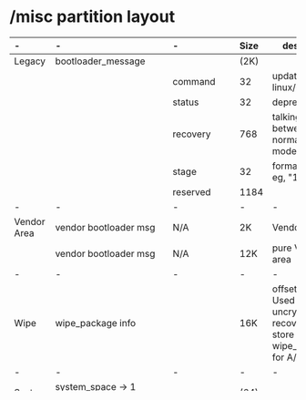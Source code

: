 # /misc partition layout

| - | - | - | Size |  description | Offset |
| :---- | :------ | :---- | :---- | ----- | ----- |
| Legacy      | bootloader_message |   | (2K) |   | --> 0 |
| | |command | 32 |updated by linux/bootloader | |
| | |status | 32 |deprecated | |
| | |recovery |768 |talking channel between normal/recovery modes | |
| |                                              |stage | 32 |format "#/#", eg, "1/3" | |
| | |reserved | 1184| | |
| - | - |- | - | - |  |
| Vendor Area | vendor bootloader msg | N/A | 2K | Vendor Area                                                  | -->2KB                                           |
|             | vendor bootloader msg | N/A | 12K | pure Vendor area                                             | -->4KB                                       |
| -           | - | - | - | - |  |
| Wipe        | wipe_package info                            | | 16K | offset 16KB, Used by uncrypt and recovery to store wipe_package for A/B devices | -->16KB |
| -           | -                                            | - | - | - |  |
| System      | system_space -> 1<br>misc_virtual_ab_message | | (64) | | -->32KB |
| |  | version | 1 | |  |
| |  | magic | 4 | | |
| |  | merge_status | 1 | | |
| |  | source_slot | 1 | | |
| |  | reserved | 57 | | |
| |  |  | | | |
| |  |  |  | | |

### vendor area implementation example from Google: 


#### bootctrl.default.so (link libboot_control.a)貌似没人用


使用legacy_boot_control.cpp, 把libboot_control.a的实现的类android::bootable::BootControl包装进去



### android.hardware.boot@1.1-impl

使用BootControl.cpp

```
android::hardware::boot::V1_1::implementation::BootControl
```
直接使用"android::bootable::BootControl"的实现








#### libboot_control.a

code location:

```hardware/interfaces/boot/1.1/default/boot_control```

https://android.googlesource.com/platform/hardware/interfaces/+/refs/heads/master/boot/1.1/default/boot_control/

| - | - | - | Offset | Size |  description |
| :---- | :------ | :---- | :---- | :---- | ----- |
| Vendor Area | bootloader_message_ab | | 2K | (2K) | Vendor Area                                                  |
| |                                              | slot_suffix | | 32| |
| |                                              | update_channel | |128 | |
| | | reserved | | 1888| |



### 32 BYTES "slot_suffix" part details:

| - | - | - | Offset | Size |  description |
| :---- | :------ | :---- | :---- | :---- | ----- |
| | bootloader_control |  | | (32) | |
| |  | slot_suffix | | 4 | |
| |  | magic | | 4 | |
| |  | version | | 1 | |
| |  | nb_slot | | 3bits | number slots |
| |  | recovery_tries_remaining | | 3bits | |
| |  | merge_status | | 3bits | |
| |  | reserved0 | | 1 | |
| |  | slot_info | | 8 | slot_metadata * 4 |
| |  | reverved1 | | 8 | |
| |  | crc32_le | | 4 | |
| |  |  | |  | |
| | slot_metadata | | | (2) | |
| | | priority |  | 4bits | |
| | | tries_remaining |  | 3bits | |
| | | successful_boot | | 1bit | |
| | | verity_corrupted | | 1bit | |
| | | reserved | | 7bits | |
| | | | |  | |

